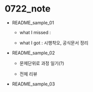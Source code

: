 # 0722_note

- README_sample_01
  
  - what I missed : 
  
  - what I got : 시행착오, 공식문서 정리

- README_sample_02
  
  - 문제단위로 과정 일기(?)
  
  - 전체 리뷰

- README_sample_03

